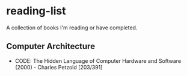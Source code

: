 # reading-list
A collection of books I'm reading or have completed.
## Computer Architecture
- CODE: The Hidden Language of Computer Hardware and Software (2000) - Charles Petzold [203/391]
